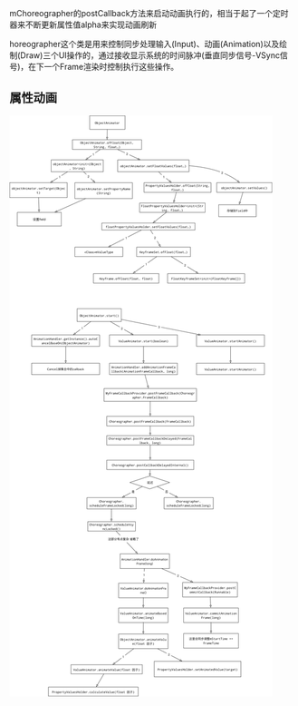 mChoreographer的postCallback方法来启动动画执行的，相当于起了一个定时器来不断更新属性值alpha来实现动画刷新

horeographer这个类是用来控制同步处理输入(Input)、动画(Animation)以及绘制(Draw)三个UI操作的，通过接收显示系统的时间脉冲(垂直同步信号-VSync信号)，在下一个Frame渲染时控制执行这些操作。

## 属性动画
![image](../img/objectAnimatorimg.jpg)